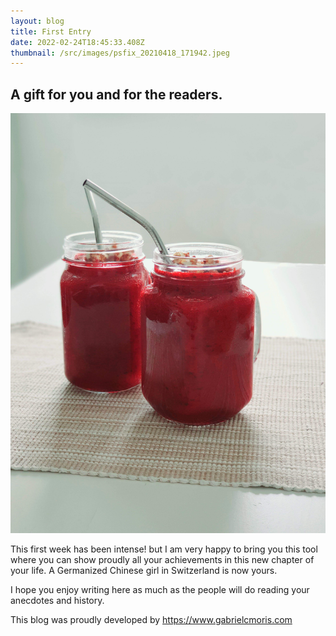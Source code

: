 ```yaml
---
layout: blog
title: First Entry
date: 2022-02-24T18:45:33.408Z
thumbnail: /src/images/psfix_20210418_171942.jpeg
---
```

## A gift for you and for the readers.

![smoothies](/src/images/psfix_20210418_171942.jpeg)

This first week has been intense! but I am very happy to bring you this tool where you can show proudly all your achievements in this new chapter of your life. A Germanized Chinese girl in Switzerland is now yours.

I hope you enjoy writing here as much as the people will do reading your anecdotes and history.

This blog was proudly developed by <https://www.gabrielcmoris.com>